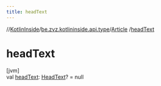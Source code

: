 ```yaml
---
title: headText
---
```

//[KotlinInside](../../../index.html)/[be.zvz.kotlininside.api.type](../index.html)/[Article](index.html)
/[headText](head-text.html)

# headText

[jvm]\
val [headText](head-text.html): [HeadText](../-head-text/index.html)? = null




